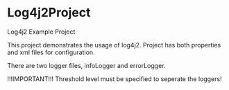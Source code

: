 # Log4j2Project
Log4j2 Example Project

This project demonstrates the usage of log4j2.
Project has both properties and xml files for configuration.

There are two logger files, infoLogger and errorLogger.

!!!IMPORTANT!!!
Threshold level must be specified to seperate the loggers!
